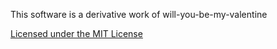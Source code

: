 This software is a derivative work of will-you-be-my-valentine

[Licensed under the MIT License](./licenses/LICENSE-will-you-be-my-valentine.txt)

